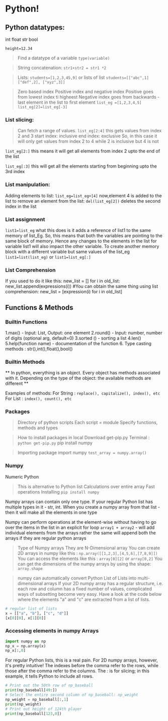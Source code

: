 # Python!

## Python datatypes:
int
float
str
bool

`height=12.34`

>Find a datatype of a variable
`type(variable)`

>String concatenation:
`str1+str2 = str1 *2` 

>Lists:
`students=[1,2,3,45,9]`
or 
>lists of list
`students=[["abc",1]
["def",2],
["xyz",3]]`

>Zero based index
Positive index and negative index
Positive goes from lowest index ti higheest
Negative index goes from backwards - last element in the list to first element
`list_eg =[1,2,3,4,5]`
`list_eg[2]=list_eg[-3]`

### List slicing:
> Can fetch a range of values.
`list_eg[2:4]`
this gets values from index 2 and 3
start index: inclusive
end index: exclusive
So, in this case it will only get values from index 2 to 4 while 2 is inclusive but 4 is not

`list_eg[2:]`
this means it will get all elements from index 2 upto the end of the list

`list_eg[:3]`
this will get all the elements starting from beginning upto the 3rd index

### List manipulation:
Adding elements to list:
`list_eg=list_eg+[4]`
now,element 4 is added to the list
to remove an element from the list:
`del(list_eg[2])`
deletes the second index in the list

### List assignment
`list1=list_eg`
what this does is it adds a reference of list1 to the same memory of list_Eg.
So, this means that both the variables are pointing to the same block of memory. Hence any changes to the elements in the list for variable list1 will also impact the other variable.
To create another memory block with a different variable but same values of the list_eg
`list1=list(list_eg)`
or
`list1=list_eg[:]`

### List Comprehension
If you used to do it like this:
new_list = []
for i in old_list:
        new_list.append(expressions(i))
#You can obtain the same thing using list comprehension:
new_list = [expression(i) for i in old_list]

## Functions & Methods

### Builtin Functions
1.max() - Input: List, Output: one element
2.round() - Input: number, number of digits (optional  arg, default=0)
3.sorted () -  sorting a list
4.len()
5.help(function name) - documentation of the function
6. Type casting methods : str(),int(),float(),bool()

### Builtin Methods
** In python, everything is an object. Every object has methods associated with it. Depending on the type of the object: the available methods are different **

Examples of methods:
For String : `replace(), capitalize(), index(), etc`
For List : `index(), count(), etc`

### Packages
> Directory of python scripts
  Each script = module
  Specify functions, methods and types

> How to install packages in local
  Download get-pip.py
  Terminal : `python get-pip.py`
  pip install numpy

> Importing package
   import numpy
   `test_array = numpy.array()`
   
### Numpy 

Numeric Python
 > This is alternative to Python list
 Calculations over entire array
 Fast operations
 > Installing 
 `pip install numpy`
 
Numpy arrays can contain only one type. If your regular Python list has multiple types in it - str, int. When you create a numpy array from that list - then it will make all the elements in one type 

Numpy can perform operations at the element-wise without having to go over the items in the list in an explicit for loop
`array1 + array2` -  will add individual elements from the arrays
rather the same will append both the arrays if they are regular python arrays

>Type of Numpy arrays
They are N-Dimensional array
You can create 2D arrays in numpy like this : 
`np.array([[1,2,3],[4,5,6],[7,8,9]])`
You can access the elements like this : `array[0][2]` or `array[0,2]`
You can get the dimensions of the numpy arrays by using the shape: `array.shape`

> numpy can automatically convert Python List of Lists into multi-dimensional arrays
If your 2D numpy array has a regular structure, i.e. each row and column has a fixed number of values, complicated ways of subsetting become very easy. Have a look at the code below where the elements "a" and "c" are extracted from a list of lists.

```python
# regular list of lists
x = [["a", "b"], ["c", "d"]]
[x[0][0], x[1][0]]
```

### Accessing elements in numpy Arrays

```python
import numpy as np
np_x = np.array(x)
np_x[:,0]
```

For regular Python lists, this is a real pain. For 2D numpy arrays, however, it's pretty intuitive! The indexes before the comma refer to the rows, while those after the comma refer to the columns. The : is for slicing; in this example, it tells Python to include all rows.

```python
# Print out the 50th row of np_baseball
print(np_baseball[49:])
# Select the entire second column of np_baseball: np_weight
np_weight = np_baseball[:,1]
print(np_weight)
# Print out height of 124th player
print(np_baseball[123,0])
```
